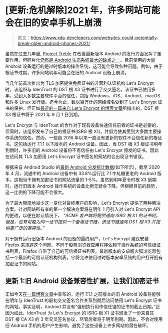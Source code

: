 # [更新:危机解除]2021 年，许多网站可能会在旧的安卓手机上崩溃

> 原文：<https://www.xda-developers.com/websites-could-potentially-break-older-android-phones-2021/>

虽然在过去几年里, [Project Treble](https://www.xda-developers.com/tag/project-treble/) 在改善最新版本 Android 的发行方面发挥了重要作用，但碎片化[仍然是 Android 生态系统最大的缺点之一](https://www.xda-developers.com/android-version-distribution-statistics-android-studio/)。目前使用的大量 Android 设备运行的是过时版本的操作系统，这可能会导致各种问题。例如，由于根证书过期，许多网站明年可能会在旧的 Android 设备上崩溃。

当几年前首次推出为 TLS 加密提供免费证书的非营利认证机构 Let's Encrypt 时，该组织与 IdenTrust 的 DST 根 X3 证书进行了交叉签名，该证书已使用多年，受到大多数主要软件平台的信任，包括 Windows、iOS、Android、macOS 和许多 Linux 发行版。迄今为止，数以百万计的网络域名受到了 Let's Encrypt 证书的保护，但正如[最近的一篇来自 Let's Encrypt 的博客文章](https://letsencrypt.org/2020/11/06/own-two-feet.html)所指出的，DST 根 X3 根证书将于 2021 年 9 月 1 日到期。

Let's Encrypt 与 IdenTrust 的合作对于现有设备快速信任前者的证书是必要的，但同时，该组织发布了自己的根证书(ISRG 根 X1)，并努力使其受到大多数主要操作系统的信任。然而，一些自 2016 年以来一直没有更新的软件不会信任新的根证书，这包括运行 7.1.1 以下版本的 Android 设备。因此，当 DST 根 X3 根证书明年到期时，许多旧的 Android 设备将不再信任由 Let's Encrypt 颁发的证书，因此在访问其 TLS 加密用 Let's Encrypt 证书签名的网站时会出现证书错误。

根据来自 Android Studio 的[最新 Android 分发统计数据](https://www.xda-developers.com/android-version-distribution-statistics-android-studio/)(如下所示)，截至 2020 年 4 月，流通中的 Android 设备中有 33.8%运行比 7.1 牛轧糖更老的 Android 版本。这相当于拥有加密证书的网站流量的 1-5%。虽然到明年夏令时根 X3 到期时，运行旧版本 Android 操作系统的设备比例无疑会下降，但根据目前的趋势，这一比例的下降可能不会很大。

为了最大限度地减少这一变化对最终用户的影响，Let's Encrypt 提供了两种解决方案。针对网站所有者的第一个解决方案将在明年 1 月引入对 Let's Encrypt API 的更改，以便在默认情况下， *"ACME 客户端将提供通向 ISRG 根 X1 的证书链。* *但是，也有可能为同一证书提供一个备用证书链，该证书链通向 DST 根 X3 并提供更广泛的兼容性。”*

对于拥有运行旧版本 Android 的设备的最终用户，Let's Encrypt 建议安装 Firefox 来规避这个问题。不同于股票浏览器应用程序依赖于操作系统的可信根证书列表，Firefox 自带了自己的可信根证书列表。最新版本的安卓版火狐浏览器包括一个最新的可信认证机构列表，它将允许使用过时版本安卓系统的用户打开拥有加密证书的网站。

## 更新 1:旧 Android 设备兼容性扩展，让我们加密证书

正如今天[在一篇博客文章](https://letsencrypt.org/2020/12/21/extending-android-compatibility.html)中宣布的，运行 7.1.1 之前版本的旧 Android 设备将能够在明年与 IdenTrust 的最初交叉签名合作关系到期后访问使用 Let's Encrypt 证书的网站。事实证明，Android 并没有“强制执行用作信任锚的证书的截止日期。”正因为如此，IdenTrust 为 Let's Encrypt 的 ISRG 根 X1 证书颁发了一份来自其 DST 根 CA X3 的 3 年交叉签名协议，尽管后者将于明年到期。因此，不会对使用旧 Android 手机的用户产生影响，避免了这些设备上许多网站的潜在破坏。
